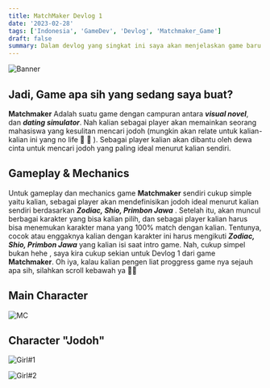 ```yaml
---
title: MatchMaker Devlog 1
date: '2023-02-28'
tags: ['Indonesia', 'GameDev', 'Devlog', 'Matchmaker_Game']
draft: false
summary: Dalam devlog yang singkat ini saya akan menjelaskan game baru yang sedang saya kerjakan
---
```


![Banner](/static/images/Matchmaker_Game/Matchmaker_Logo.png)

## Jadi, Game apa sih yang sedang saya buat?
**Matchmaker** Adalah suatu game dengan campuran antara ***visual novel***, dan ***dating simulator***. Nah kalian sebagai player akan memainkan seorang mahasiswa yang kesulitan mencari jodoh (mungkin akan relate untuk kalian-kalian ini yang no life  🤣 🤣 ). Sebagai player kalian akan dibantu oleh dewa cinta untuk mencari jodoh yang paling ideal menurut kalian sendiri.

## Gameplay & Mechanics
Untuk gameplay dan mechanics game **Matchmaker** sendiri cukup simple yaitu kalian, sebagai player akan mendefinisikan jodoh ideal menurut kalian sendiri berdasarkan ***Zodiac, Shio, Primbon Jawa*** . Setelah itu, akan muncul berbagai karakter yang bisa kalian pilih, dan sebagai player kalian harus bisa menemukan karakter mana yang 100% match dengan kalian. Tentunya, cocok atau enggaknya kalian dengan karakter ini harus mengikuti ***Zodiac, Shio, Primbon Jawa***  yang kalian isi saat intro game. Nah, cukup simpel bukan hehe , saya kira cukup sekian untuk Devlog 1 dari game **Matchmaker**. Oh iya, kalau kalian pengen liat proggress game nya sejauh apa sih, silahkan scroll kebawah ya 🥳🥳

## Main Character
![MC](/static/images//Matchmaker_Game/Devlog#1/MC_Test.png 'MC') 

## Character "Jodoh"
![Girl#1](/static/images//Matchmaker_Game/Devlog#1/Girl#1_Test.png 'Girl#1') 

![Girl#2](/static/images//Matchmaker_Game/Devlog#1/Girl#2_Test.png 'Girl#2') 